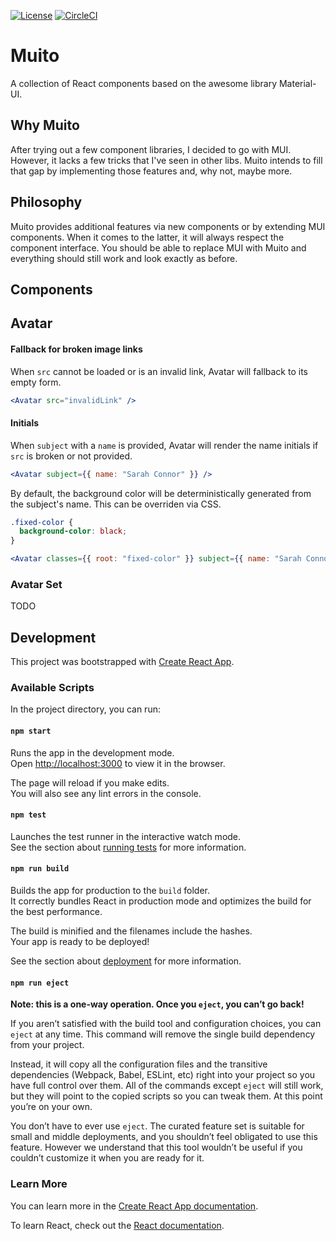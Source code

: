 [![License](https://img.shields.io/github/license/luisfarzati/muito.svg?color=blue)](https://github.com/luisfarzati/muito/blob/master/LICENSE)
[![CircleCI](https://img.shields.io/circleci/build/github/luisfarzati/muito/master.svg)](https://circleci.com/gh/luisfarzati/muito) 

# Muito 

A collection of React components based on the awesome library Material-UI.

## Why Muito

After trying out a few component libraries, I decided to go with MUI. However, it lacks a few tricks that I've seen in other libs. Muito intends to fill that gap by implementing those features and, why not, maybe more.

## Philosophy

Muito provides additional features via new components or by extending MUI components. When it comes to the latter, it will always respect the component interface. You should be able to replace MUI with Muito and everything should still work and look exactly as before.

## Components

## Avatar

#### Fallback for broken image links

When `src` cannot be loaded or is an invalid link, Avatar will fallback to its empty form.

```jsx
<Avatar src="invalidLink" />
```

#### Initials

When `subject` with a `name` is provided, Avatar will render the name initials if `src` is broken or not provided.

```jsx
<Avatar subject={{ name: "Sarah Connor" }} />
```

By default, the background color will be deterministically generated from the subject's name. This can be overriden via CSS.

```css
.fixed-color {
  background-color: black;
}
```

```jsx
<Avatar classes={{ root: "fixed-color" }} subject={{ name: "Sarah Connor" }} />
```

### Avatar Set

TODO

## Development

This project was bootstrapped with [Create React App](https://github.com/facebook/create-react-app).

### Available Scripts

In the project directory, you can run:

#### `npm start`

Runs the app in the development mode.<br>
Open [http://localhost:3000](http://localhost:3000) to view it in the browser.

The page will reload if you make edits.<br>
You will also see any lint errors in the console.

#### `npm test`

Launches the test runner in the interactive watch mode.<br>
See the section about [running tests](https://facebook.github.io/create-react-app/docs/running-tests) for more information.

#### `npm run build`

Builds the app for production to the `build` folder.<br>
It correctly bundles React in production mode and optimizes the build for the best performance.

The build is minified and the filenames include the hashes.<br>
Your app is ready to be deployed!

See the section about [deployment](https://facebook.github.io/create-react-app/docs/deployment) for more information.

#### `npm run eject`

**Note: this is a one-way operation. Once you `eject`, you can’t go back!**

If you aren’t satisfied with the build tool and configuration choices, you can `eject` at any time. This command will remove the single build dependency from your project.

Instead, it will copy all the configuration files and the transitive dependencies (Webpack, Babel, ESLint, etc) right into your project so you have full control over them. All of the commands except `eject` will still work, but they will point to the copied scripts so you can tweak them. At this point you’re on your own.

You don’t have to ever use `eject`. The curated feature set is suitable for small and middle deployments, and you shouldn’t feel obligated to use this feature. However we understand that this tool wouldn’t be useful if you couldn’t customize it when you are ready for it.

### Learn More

You can learn more in the [Create React App documentation](https://facebook.github.io/create-react-app/docs/getting-started).

To learn React, check out the [React documentation](https://reactjs.org/).
